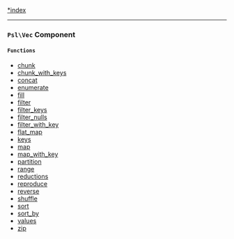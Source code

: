 <!--
    This markdown file was generated using `docs/documenter.php`.

    Any edits to it will likely be lost.
-->

[*index](./../README.md)

---

### `Psl\Vec` Component

#### `Functions`

- [chunk](./../../src/Psl/Vec/chunk.php#L24)
- [chunk_with_keys](./../../src/Psl/Vec/chunk_with_keys.php#L27)
- [concat](./../../src/Psl/Vec/concat.php#L17)
- [enumerate](./../../src/Psl/Vec/enumerate.php#L17)
- [fill](./../../src/Psl/Vec/fill.php#L24)
- [filter](./../../src/Psl/Vec/filter.php#L34)
- [filter_keys](./../../src/Psl/Vec/filter_keys.php#L37)
- [filter_nulls](./../../src/Psl/Vec/filter_nulls.php#L20)
- [filter_with_key](./../../src/Psl/Vec/filter_with_key.php#L40)
- [flat_map](./../../src/Psl/Vec/flat_map.php#L16)
- [keys](./../../src/Psl/Vec/keys.php#L20)
- [map](./../../src/Psl/Vec/map.php#L31)
- [map_with_key](./../../src/Psl/Vec/map_with_key.php#L27)
- [partition](./../../src/Psl/Vec/partition.php#L18)
- [range](./../../src/Psl/Vec/range.php#L51)
- [reductions](./../../src/Psl/Vec/reductions.php#L27)
- [reproduce](./../../src/Psl/Vec/reproduce.php#L22)
- [reverse](./../../src/Psl/Vec/reverse.php#L22)
- [shuffle](./../../src/Psl/Vec/shuffle.php#L26)
- [sort](./../../src/Psl/Vec/sort.php#L23)
- [sort_by](./../../src/Psl/Vec/sort_by.php#L26)
- [values](./../../src/Psl/Vec/values.php#L19)
- [zip](./../../src/Psl/Vec/zip.php#L37)


